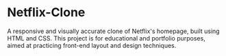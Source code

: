 # Netflix-Clone
A responsive and visually accurate clone of Netflix's homepage, built using HTML and CSS. This project is for educational and portfolio purposes, aimed at practicing front-end layout and design techniques.

